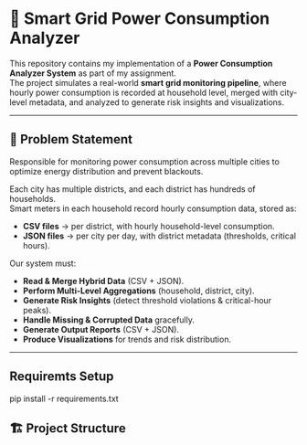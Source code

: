 # 🔌 Smart Grid Power Consumption Analyzer  

This repository contains my implementation of a **Power Consumption Analyzer System** as part of my assignment.  
The project simulates a real-world **smart grid monitoring pipeline**, where hourly power consumption is recorded at household level, merged with city-level metadata, and analyzed to generate risk insights and visualizations.  

---

## 📌 Problem Statement  

Responsible for monitoring power consumption across multiple cities to optimize energy distribution and prevent blackouts.  

Each city has multiple districts, and each district has hundreds of households.  
Smart meters in each household record hourly consumption data, stored as:  

- **CSV files** → per district, with hourly household-level consumption.  
- **JSON files** → per city per day, with district metadata (thresholds, critical hours).  

Our system must:  

- **Read & Merge Hybrid Data** (CSV + JSON).  
- **Perform Multi-Level Aggregations** (household, district, city).  
- **Generate Risk Insights** (detect threshold violations & critical-hour peaks).  
- **Handle Missing & Corrupted Data** gracefully.  
- **Generate Output Reports** (CSV + JSON).  
- **Produce Visualizations** for trends and risk distribution.  

---

## Requiremts Setup

pip install -r requirements.txt

## 🏗️ Project Structure  

